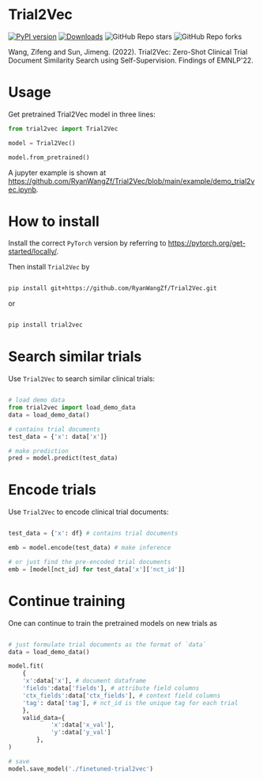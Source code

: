 # Trial2Vec
[![PyPI version](https://badge.fury.io/py/transtab.svg)](https://badge.fury.io/py/trial2vec)
[![Downloads](https://pepy.tech/badge/trial2vec)](https://pepy.tech/project/trial2vec)
![GitHub Repo stars](https://img.shields.io/github/stars/ryanwangzf/trial2vec)
![GitHub Repo forks](https://img.shields.io/github/forks/ryanwangzf/trial2vec)

Wang, Zifeng and Sun, Jimeng. (2022). Trial2Vec: Zero-Shot Clinical Trial Document Similarity Search using Self-Supervision. Findings of EMNLP'22.

# Usage
Get pretrained Trial2Vec model in three lines:

```python
from trial2vec import Trial2Vec

model = Trial2Vec()

model.from_pretrained()
```

A jupyter example is shown at https://github.com/RyanWangZf/Trial2Vec/blob/main/example/demo_trial2vec.ipynb.

# How to install
Install the correct `PyTorch` version by referring to https://pytorch.org/get-started/locally/.

Then install `Trial2Vec` by

```bash

pip install git+https://github.com/RyanWangZf/Trial2Vec.git

```

or
```bash

pip install trial2vec

```

# Search similar trials
Use `Trial2Vec` to search similar clinical trials:

```python

# load demo data
from trial2vec import load_demo_data
data = load_demo_data()

# contains trial documents
test_data = {'x': data['x']} 

# make prediction
pred = model.predict(test_data)
```

# Encode trials

Use `Trial2Vec` to encode clinical trial documents:

```python

test_data = {'x': df} # contains trial documents

emb = model.encode(test_data) # make inference

# or just find the pre-encoded trial documents
emb = [model[nct_id] for test_data['x']['nct_id']]
```

# Continue training

One can continue to train the pretrained models on new trials as

```python

# just formulate trial documents as the format of `data`
data = load_demo_data()

model.fit(
    {
    'x':data['x'], # document dataframe
    'fields':data['fields'], # attribute field columns
    'ctx_fields':data['ctx_fields'], # context field columns
    'tag': data['tag'], # nct_id is the unique tag for each trial
    },
    valid_data={
            'x':data['x_val'],
            'y':data['y_val']
        },
)

# save
model.save_model('./finetuned-trial2vec')

```


